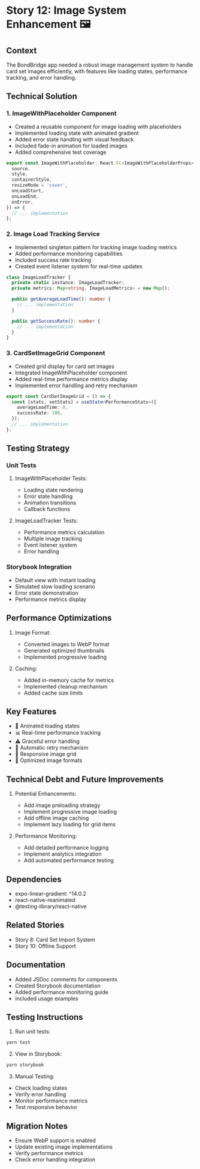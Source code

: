 # Story 12: Image System Enhancement 🖼️

## Context

The BondBridge app needed a robust image management system to handle card set images efficiently, with features like loading states, performance tracking, and error handling.

## Technical Solution

### 1. ImageWithPlaceholder Component

- Created a reusable component for image loading with placeholders
- Implemented loading state with animated gradient
- Added error state handling with visual feedback
- Included fade-in animation for loaded images
- Added comprehensive test coverage

```typescript
export const ImageWithPlaceholder: React.FC<ImageWithPlaceholderProps> = ({
  source,
  style,
  containerStyle,
  resizeMode = 'cover',
  onLoadStart,
  onLoadEnd,
  onError,
}) => {
  // ... implementation
};
```

### 2. Image Load Tracking Service

- Implemented singleton pattern for tracking image loading metrics
- Added performance monitoring capabilities
- Included success rate tracking
- Created event listener system for real-time updates

```typescript
class ImageLoadTracker {
  private static instance: ImageLoadTracker;
  private metrics: Map<string, ImageLoadMetrics> = new Map();

  public getAverageLoadTime(): number {
    // ... implementation
  }

  public getSuccessRate(): number {
    // ... implementation
  }
}
```

### 3. CardSetImageGrid Component

- Created grid display for card set images
- Integrated ImageWithPlaceholder component
- Added real-time performance metrics display
- Implemented error handling and retry mechanism

```typescript
export const CardSetImageGrid = () => {
  const [stats, setStats] = useState<PerformanceStats>({
    averageLoadTime: 0,
    successRate: 100,
  });
  // ... implementation
};
```

## Testing Strategy

### Unit Tests

1. ImageWithPlaceholder Tests:

   - Loading state rendering
   - Error state handling
   - Animation transitions
   - Callback functions

2. ImageLoadTracker Tests:
   - Performance metrics calculation
   - Multiple image tracking
   - Event listener system
   - Error handling

### Storybook Integration

- Default view with instant loading
- Simulated slow loading scenario
- Error state demonstration
- Performance metrics display

## Performance Optimizations

1. Image Format:

   - Converted images to WebP format
   - Generated optimized thumbnails
   - Implemented progressive loading

2. Caching:
   - Added in-memory cache for metrics
   - Implemented cleanup mechanism
   - Added cache size limits

## Key Features

- 🎨 Animated loading states
- 📊 Real-time performance tracking
- ⚠️ Graceful error handling
- 🔄 Automatic retry mechanism
- 📱 Responsive image grid
- 🎯 Optimized image formats

## Technical Debt and Future Improvements

1. Potential Enhancements:

   - Add image preloading strategy
   - Implement progressive image loading
   - Add offline image caching
   - Implement lazy loading for grid items

2. Performance Monitoring:
   - Add detailed performance logging
   - Implement analytics integration
   - Add automated performance testing

## Dependencies

- expo-linear-gradient: ^14.0.2
- react-native-reanimated
- @testing-library/react-native

## Related Stories

- Story 8: Card Set Import System
- Story 10: Offline Support

## Documentation

- Added JSDoc comments for components
- Created Storybook documentation
- Added performance monitoring guide
- Included usage examples

## Testing Instructions

1. Run unit tests:

```bash
yarn test
```

2. View in Storybook:

```bash
yarn storybook
```

3. Manual Testing:

- Check loading states
- Verify error handling
- Monitor performance metrics
- Test responsive behavior

## Migration Notes

- Ensure WebP support is enabled
- Update existing image implementations
- Verify performance metrics
- Check error handling integration
